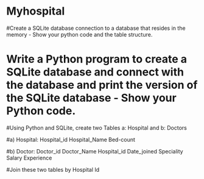 # Myhospital
#Create a SQLite database connection to a database that resides in the memory - Show your python code and the table structure. 

#  Write a Python program to create a SQLite database and connect with the database and print the version of the SQLite database - Show your Python code.

#Using Python and SQLite, create two Tables a: Hospital and b: Doctors

#a) Hospital:
    Hospital_id
    Hospital_Name
    Bed-count

#b) Doctor:
    Doctor_id
    Doctor_Name
    Hospital_id
    Date_joined
    Speciality
    Salary
    Experience

#Join these two tables by Hospital Id 
